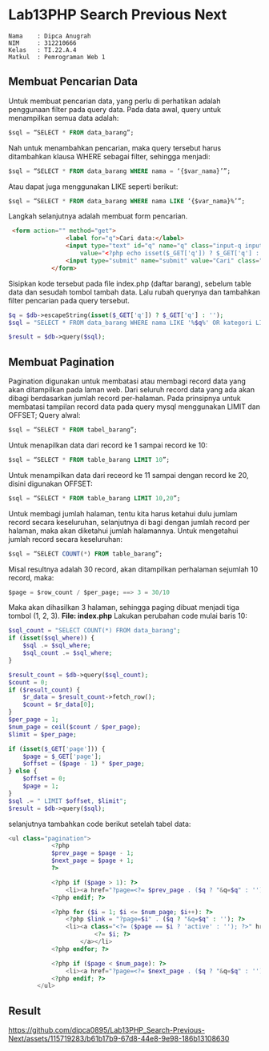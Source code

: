 # **Lab13PHP Search Previous Next**
```
Nama    : Dipca Anugrah
NIM     : 312210666
Kelas   : TI.22.A.4
Matkul  : Pemrograman Web 1
```
## **Membuat Pencarian Data**
Untuk membuat pencarian data, yang perlu di perhatikan adalah penggunaan filter pada query data.
Pada data awal, query untuk menampilkan semua data adalah: 
```sql
$sql = “SELECT * FROM data_barang”;
```
Nah untuk menambahkan pencarian, maka query tersebut harus ditambahkan klausa WHERE sebagai 
filter, sehingga menjadi:
```sql
$sql = “SELECT * FROM data_barang WHERE nama = ‘{$var_nama}’”;
```
Atau dapat juga menggunakan LIKE seperti berikut:
```sql
$sql = “SELECT * FROM data_barang WHERE nama LIKE ‘{$var_nama}%’”;
```
Langkah selanjutnya adalah membuat form pencarian.
```html
 <form action="" method="get">
                <label for="q">Cari data:</label>
                <input type="text" id="q" name="q" class="input-q input"
                    value="<?php echo isset($_GET['q']) ? $_GET['q'] : ''; ?>">
                <input type="submit" name="submit" value="Cari" class="btn btn-primary" id="">
            </form>
```
Sisipkan kode tersebut pada file index.php (daftar barang), sebelum table data dan sesudah tombol 
tambah data.
Lalu rubah querynya dan tambahkan filter pencarian pada query tersebut.
```php
$q = $db->escapeString(isset($_GET['q']) ? $_GET['q'] : '');
$sql = "SELECT * FROM data_barang WHERE nama LIKE '%$q%' OR kategori LIKE '%$q%'";

$result = $db->query($sql);
```
## **Membuat Pagination**
Pagination digunakan untuk membatasi atau membagi record data yang akan ditampilkan pada 
laman web. Dari seluruh record data yang ada akan dibagi berdasarkan jumlah record 
per-halaman.
Pada prinsipnya untuk membatasi tampilan record data pada query mysql menggunakan LIMIT 
dan OFFSET;
Query alwal:
```sql
$sql = “SELECT * FROM tabel_barang”;
```
Untuk menapilkan data dari record ke 1 sampai record ke 10:
```sql
$sql = “SELECT * FROM table_barang LIMIT 10”;
```
Untuk menampilkan data dari receord ke 11 sampai dengan record ke 20, disini digunakan 
OFFSET:
```sql
$sql = “SELECT * FROM table_barang LIMIT 10,20”;
```
Untuk membagi jumlah halaman, tentu kita harus ketahui dulu jumlam record secara keseluruhan, 
selanjutnya di bagi dengan jumlah record per halaman, maka akan diketahui jumlah halamannya.
Untuk mengetahui jumlah record secara keseluruhan:
```sql
$sql = “SELECT COUNT(*) FROM table_barang”;
```
Misal resultnya adalah 30 record, akan ditampilkan perhalaman sejumlah 10 record, maka:
```sql
$page = $row_count / $per_page; ==> 3 = 30/10 
```
Maka akan dihasilkan 3 halaman, sehingga paging dibuat menjadi tiga tombol (1, 2, 3).
**File: index.php**
Lakukan perubahan code mulai baris 10:
```php
$sql_count = "SELECT COUNT(*) FROM data_barang";
if (isset($sql_where)) {
    $sql .= $sql_where;
    $sql_count .= $sql_where;
}

$result_count = $db->query($sql_count);
$count = 0;
if ($result_count) {
    $r_data = $result_count->fetch_row();
    $count = $r_data[0];
}
$per_page = 1;
$num_page = ceil($count / $per_page);
$limit = $per_page;

if (isset($_GET['page'])) {
    $page = $_GET['page'];
    $offset = ($page - 1) * $per_page;
} else {
    $offset = 0;
    $page = 1;
}
$sql .= " LIMIT $offset, $limit";
$result = $db->query($sql);
```
selanjutnya tambahkan code berikut setelah tabel data:
```php
<ul class="pagination">
            <?php
            $prev_page = $page - 1;
            $next_page = $page + 1;
            ?>

            <?php if ($page > 1): ?>
                <li><a href="?page=<?= $prev_page . ($q ? "&q=$q" : ''); ?>">&laquo;</a></li>
            <?php endif; ?>

            <?php for ($i = 1; $i <= $num_page; $i++): ?>
                <?php $link = "?page=$i" . ($q ? "&q=$q" : ''); ?>
                <li><a class="<?= ($page == $i ? 'active' : ''); ?>" href="<?= $link; ?>">
                        <?= $i; ?>
                    </a></li>
            <?php endfor; ?>

            <?php if ($page < $num_page): ?>
                <li><a href="?page=<?= $next_page . ($q ? "&q=$q" : ''); ?>">&raquo;</a></li>
            <?php endif; ?>
        </ul>

```
## **Result**

https://github.com/dipca0895/Lab13PHP_Search-Previous-Next/assets/115719283/b61b17b9-67d8-44e8-9e98-186b13108630

